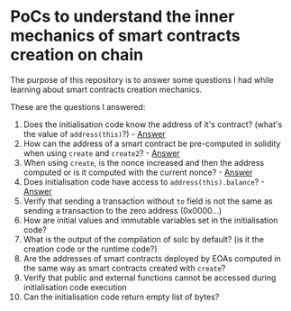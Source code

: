 # PoCs to understand the inner mechanics of smart contracts creation on chain

The purpose of this repository is to answer some questions I had while learning about smart contracts creation mechanics.

These are the questions I answered:

1. Does the initialisation code know the address of it's contract? (what's the value of `address(this)`?) - [Answer](./test/Q001ThisAddressDuringInitialisation.t.sol)
2. How can the address of a smart contract be pre-computed in solidity when using `create` and `create2`? - [Answer](./test/Q002SmartContractAddressComputation.t.sol)
3. When using `create`, is the nonce increased and then the address computed or is it computed with the current nonce? - [Answer](./test/Q003NonceIncreaseOnContractCreation.t.sol)
4. Does initialisation code have access to `address(this).balance`? - [Answer](./test/Q004InitialisationCodeCanAccessContractBalance.t.sol)
5. Verify that sending a transaction without `to` field is not the same as sending a transaction to the zero address (0x0000...)
6. How are initial values and immutable variables set in the initialisation code?
7. What is the output of the compilation of solc by default? (is it the creation code or the runtime code?)
8. Are the addresses of smart contracts deployed by EOAs computed in the same way as smart contracts created with `create`?
9. Verify that public and external functions cannot be accessed during initialisation code execution
10. Can the initialisation code return empty list of bytes?
